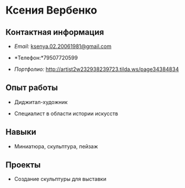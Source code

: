 # Ксения Вербенко
## Контактная информация

* *Email:* <ksenya.02.20061981@gmail.com>

* *Телефон:*79507720599
* *Портфолио:* http://artist2w232938239723.tilda.ws/page34384834

## Опыт работы

* Диджитал-художник

* Специалист в области истории искусств

## Навыки

* Миниатюра, скульптура, пейзаж

## Проекты

* Создание скульптуры для выставки


